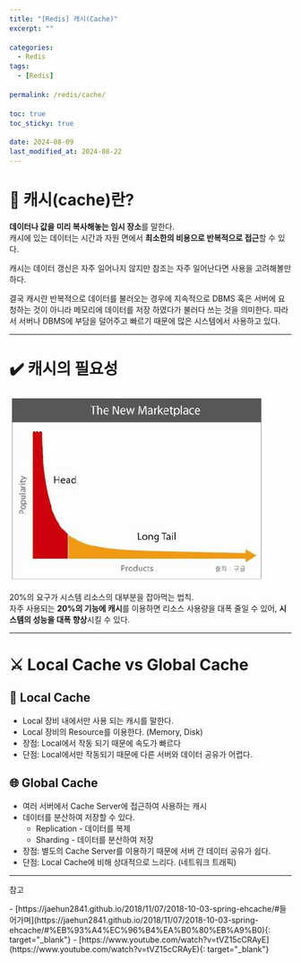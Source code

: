 ```yaml
---
title: "[Redis] 캐시(Cache)"
excerpt: ""

categories:
  - Redis
tags:
  - [Redis]

permalink: /redis/cache/

toc: true
toc_sticky: true

date: 2024-08-09
last_modified_at: 2024-08-22
---
```

# 🔎 캐시(cache)란?
**데이터나 값을 미리 복사해놓는 임시 장소**를 말한다.  
캐시에 있는 데이터는 시간과 자원 면에서 **최소한의 비용으로 반복적으로 접근**할 수 있다.

캐시는 데이터 갱신은 자주 일어나지 않지만 참조는 자주 일어난다면 사용을 고려해볼만 하다.

결국 캐시란 반복적으로 데이터를 불러오는 경우에 지속적으로 DBMS 혹은 서버에 요청하는 것이 아니라 메모리에 데이터를 저장 하였다가 불러다 쓰는 것을 의미한다. 따라서 서버나 DBMS에 부담을 덜어주고 빠르기 때문에 많은 시스템에서 사용하고 있다. 

---

# ✔️ 캐시의 필요성
![long-tail](/assets/images/posts_img/redis/cache/long-tail.jpeg)

20%의 요구가 시스템 리소스의 대부분을 잡아먹는 법칙.  
자주 사용되는 **20%의 기능에 캐시**를 이용하면 리소스 사용량을 대폭 줄일 수 있어, **시스템의 성능을 대폭 향상**시킬 수 있다.

---

# ⚔️ Local Cache vs Global Cache
## 💾 Local Cache
- Local 장비 내에서만 사용 되는 캐시를 말한다.
- Local 장비의 Resource를 이용한다. (Memory, Disk)
- 장점: Local에서 작동 되기 때문에 속도가 빠르다
- 단점: Local에서만 작동되기 때문에 다른 서버와 데이터 공유가 어렵다.

## 🌐 Global Cache
- 여러 서버에서 Cache Server에 접근하여 사용하는 캐시
- 데이터를 분산하여 저장할 수 있다.
  - Replication - 데이터를 복제
  - Sharding - 데이터를 분산하여 저장
- 장점: 별도의 Cache Server를 이용하기 때문에 서버 간 데이터 공유가 쉽다.
- 단점: Local Cache에 비해 상대적으로 느리다. (네트워크 트래픽)

---

<p class="ref">참고</p>
- [https://jaehun2841.github.io/2018/11/07/2018-10-03-spring-ehcache/#들어가며](https://jaehun2841.github.io/2018/11/07/2018-10-03-spring-ehcache/#%EB%93%A4%EC%96%B4%EA%B0%80%EB%A9%B0){: target="_blank"}
- [https://www.youtube.com/watch?v=tVZ15cCRAyE](https://www.youtube.com/watch?v=tVZ15cCRAyE){: target="_blank"}

